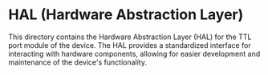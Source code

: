 # HAL (Hardware Abstraction Layer)
This directory contains the Hardware Abstraction Layer (HAL) for the TTL port module of the device. The HAL provides a standardized interface for interacting with hardware components, allowing for easier development and maintenance of the device's functionality.